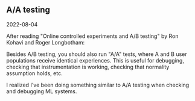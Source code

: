 ## A/A testing

2022-08-04

After reading "Online controlled experiments and A/B testing" by Ron Kohavi and Roger Longbotham:

Besides A/B testing, you should also run "A/A" tests, where A and B user populations receive identical experiences. This is useful for debugging, checking that instrumentation is working, checking that normality assumption holds, etc.

I realized I've been doing something similar to A/A testing when checking and debugging ML systems.

